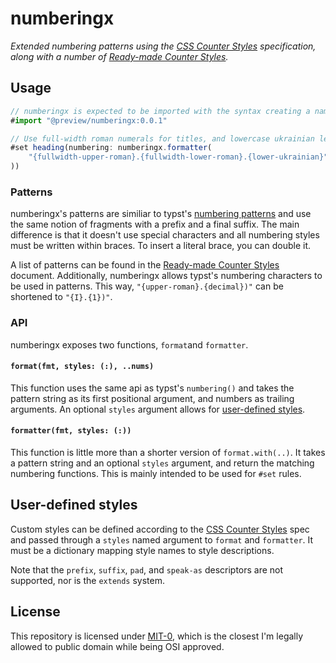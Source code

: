 # numberingx

_Extended numbering patterns using the [CSS Counter Styles] specification, along
with a number of [Ready-made Counter Styles]._

## Usage

```ts
// numberingx is expected to be imported with the syntax creating a named module
#import "@preview/numberingx:0.0.1"

// Use full-width roman numerals for titles, and lowercase ukrainian letters
#set heading(numbering: numberingx.formatter(
    "{fullwidth-upper-roman}.{fullwidth-lower-roman}.{lower-ukrainian}"
))
```

### Patterns

numberingx's patterns are similiar to typst's [numbering patterns] and use the
same notion of fragments with a prefix and a final suffix. The main difference
is that it doesn't use special characters and all numbering styles must be
written within braces. To insert a literal brace, you can double it.

A list of patterns can be found in the [Ready-made Counter Styles] document.
Additionally, numberingx allows typst's numbering characters to be used in
patterns. This way, `"{upper-roman}.{decimal})"` can be shortened to
`"{I}.{1})"`.


### API

numberingx exposes two functions, `format`and `formatter`.

#### `format(fmt, styles: (:), ..nums)`

This function uses the same api as typst's `numbering()` and takes the pattern
string as its first positional argument, and numbers as trailing arguments. An
optional `styles` argument allows for
[user-defined styles](#user-defined-styles).

#### `formatter(fmt, styles: (:))`

This function is little more than a shorter version of `format.with(..)`. It
takes a pattern string and an optional `styles` argument, and return the
matching numbering functions. This is mainly intended to be used for `#set`
rules.

## User-defined styles

Custom styles can be defined according to the [CSS Counter Styles] spec and
passed through a `styles` named argument to `format` and `formatter`. It must be a dictionary mapping style names to style descriptions.

Note that the `prefix`, `suffix`, `pad`, and `speak-as` descriptors are not supported, nor is the `extends` system.

## License

This repository is licensed under [MIT-0], which is the closest I'm legally
allowed to public domain while being OSI approved.

[CSS Counter Styles]: https://www.w3.org/TR/css-counter-styles-3/
[Ready-made Counter Styles]: https://www.w3.org/TR/predefined-counter-styles/
[numbering patterns]: https://typst.app/docs/reference/meta/numbering/
[MIT-0]: https://spdx.org/licenses/MIT-0.html
